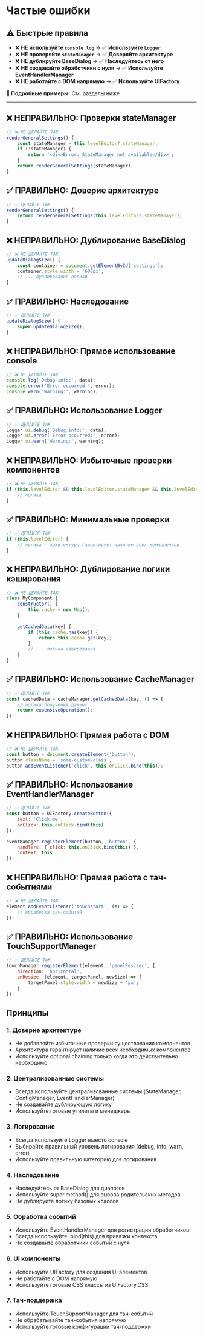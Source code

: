 # Частые ошибки

## ⚠️ Быстрые правила

- ❌ **НЕ используйте `console.log`** → ✅ **Используйте `Logger`**
- ❌ **НЕ проверяйте `stateManager`** → ✅ **Доверяйте архитектуре**
- ❌ **НЕ дублируйте BaseDialog** → ✅ **Наследуйтесь от него**
- ❌ **НЕ создавайте обработчики с нуля** → ✅ **Используйте EventHandlerManager**
- ❌ **НЕ работайте с DOM напрямую** → ✅ **Используйте UIFactory**

**📖 Подробные примеры:** См. разделы ниже

---

## ❌ НЕПРАВИЛЬНО: Проверки stateManager

```javascript
// ❌ НЕ ДЕЛАЙТЕ ТАК
renderGeneralSettings() {
    const stateManager = this.levelEditor?.stateManager;
    if (!stateManager) {
        return '<div>Error: StateManager not available</div>';
    }
    return renderGeneralSettings(stateManager);
}
```

## ✅ ПРАВИЛЬНО: Доверие архитектуре

```javascript
// ✅ ДЕЛАЙТЕ ТАК
renderGeneralSettings() {
    return renderGeneralSettings(this.levelEditor?.stateManager);
}
```

## ❌ НЕПРАВИЛЬНО: Дублирование BaseDialog

```javascript
// ❌ НЕ ДЕЛАЙТЕ ТАК
updateDialogSize() {
    const container = document.getElementById('settings');
    container.style.width = '600px';
    // ... дублирование логики
}
```

## ✅ ПРАВИЛЬНО: Наследование

```javascript
// ✅ ДЕЛАЙТЕ ТАК
updateDialogSize() {
    super.updateDialogSize();
}
```

## ❌ НЕПРАВИЛЬНО: Прямое использование console

```javascript
// ❌ НЕ ДЕЛАЙТЕ ТАК
console.log('Debug info:', data);
console.error('Error occurred:', error);
console.warn('Warning:', warning);
```

## ✅ ПРАВИЛЬНО: Использование Logger

```javascript
// ✅ ДЕЛАЙТЕ ТАК
Logger.ui.debug('Debug info:', data);
Logger.ui.error('Error occurred:', error);
Logger.ui.warn('Warning:', warning);
```

## ❌ НЕПРАВИЛЬНО: Избыточные проверки компонентов

```javascript
// ❌ НЕ ДЕЛАЙТЕ ТАК
if (this.levelEditor && this.levelEditor.stateManager && this.levelEditor.configManager) {
    // логика
}
```

## ✅ ПРАВИЛЬНО: Минимальные проверки

```javascript
// ✅ ДЕЛАЙТЕ ТАК
if (this.levelEditor) {
    // логика - архитектура гарантирует наличие всех компонентов
}
```

## ❌ НЕПРАВИЛЬНО: Дублирование логики кэширования

```javascript
// ❌ НЕ ДЕЛАЙТЕ ТАК
class MyComponent {
    constructor() {
        this.cache = new Map();
    }
    
    getCachedData(key) {
        if (this.cache.has(key)) {
            return this.cache.get(key);
        }
        // ... логика кэширования
    }
}
```

## ✅ ПРАВИЛЬНО: Использование CacheManager

```javascript
// ✅ ДЕЛАЙТЕ ТАК
const cachedData = cacheManager.getCachedData(key, () => {
    // логика получения данных
    return expensiveOperation();
});
```

## ❌ НЕПРАВИЛЬНО: Прямая работа с DOM

```javascript
// ❌ НЕ ДЕЛАЙТЕ ТАК
const button = document.createElement('button');
button.className = 'some-custom-class';
button.addEventListener('click', this.onClick.bind(this));
```

## ✅ ПРАВИЛЬНО: Использование EventHandlerManager

```javascript
// ✅ ДЕЛАЙТЕ ТАК
const button = UIFactory.createButton({
    text: 'Click me',
    onClick: this.onClick.bind(this)
});

eventManager.registerElement(button, 'button', {
    handlers: { click: this.onClick.bind(this) },
    context: this
});
```

## ❌ НЕПРАВИЛЬНО: Прямая работа с тач-событиями

```javascript
// ❌ НЕ ДЕЛАЙТЕ ТАК
element.addEventListener('touchstart', (e) => {
    // обработка тач-событий
});
```

## ✅ ПРАВИЛЬНО: Использование TouchSupportManager

```javascript
// ✅ ДЕЛАЙТЕ ТАК
touchManager.registerElement(element, 'panelResizer', {
    direction: 'horizontal',
    onResize: (element, targetPanel, newSize) => {
        targetPanel.style.width = newSize + 'px';
    }
});
```

## Принципы

### 1. Доверие архитектуре
- Не добавляйте избыточные проверки существования компонентов
- Архитектура гарантирует наличие всех необходимых компонентов
- Используйте optional chaining только когда это действительно необходимо

### 2. Централизованные системы
- Всегда используйте централизованные системы (StateManager, ConfigManager, EventHandlerManager)
- Не создавайте дублирующую логику
- Используйте готовые утилиты и менеджеры

### 3. Логирование
- Всегда используйте Logger вместо console
- Выбирайте правильный уровень логирования (debug, info, warn, error)
- Используйте правильную категорию для логирования

### 4. Наследование
- Наследуйтесь от BaseDialog для диалогов
- Используйте super.method() для вызова родительских методов
- Не дублируйте логику базовых классов

### 5. Обработка событий
- Используйте EventHandlerManager для регистрации обработчиков
- Всегда используйте .bind(this) для привязки контекста
- Не создавайте обработчики событий с нуля

### 6. UI компоненты
- Используйте UIFactory для создания UI элементов
- Не работайте с DOM напрямую
- Используйте готовые CSS классы из UIFactory.CSS

### 7. Тач-поддержка
- Используйте TouchSupportManager для тач-событий
- Не обрабатывайте тач-события напрямую
- Используйте готовые конфигурации тач-поддержки
